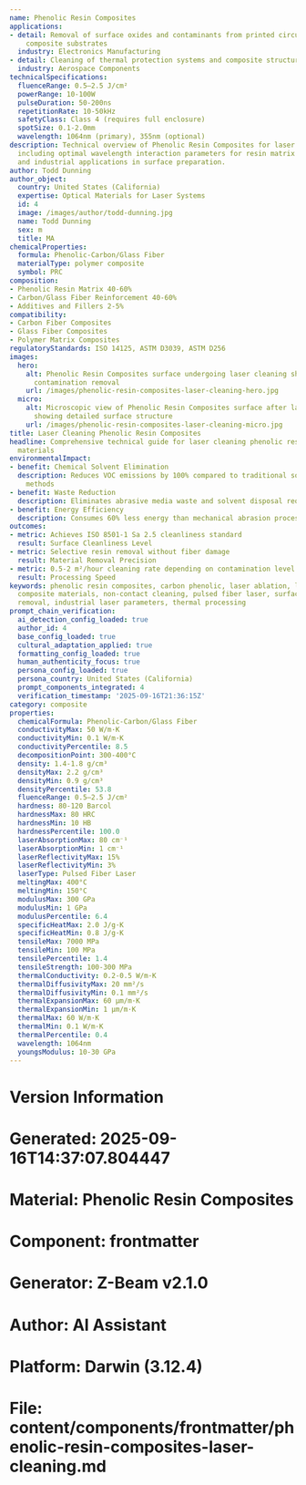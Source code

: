 ```yaml
---
name: Phenolic Resin Composites
applications:
- detail: Removal of surface oxides and contaminants from printed circuit boards and
    composite substrates
  industry: Electronics Manufacturing
- detail: Cleaning of thermal protection systems and composite structural components
  industry: Aerospace Components
technicalSpecifications:
  fluenceRange: 0.5–2.5 J/cm²
  powerRange: 10-100W
  pulseDuration: 50-200ns
  repetitionRate: 10-50kHz
  safetyClass: Class 4 (requires full enclosure)
  spotSize: 0.1-2.0mm
  wavelength: 1064nm (primary), 355nm (optional)
description: Technical overview of Phenolic Resin Composites for laser cleaning applications,
  including optimal wavelength interaction parameters for resin matrix and fiber reinforcement,
  and industrial applications in surface preparation.
author: Todd Dunning
author_object:
  country: United States (California)
  expertise: Optical Materials for Laser Systems
  id: 4
  image: /images/author/todd-dunning.jpg
  name: Todd Dunning
  sex: m
  title: MA
chemicalProperties:
  formula: Phenolic-Carbon/Glass Fiber
  materialType: polymer composite
  symbol: PRC
composition:
- Phenolic Resin Matrix 40-60%
- Carbon/Glass Fiber Reinforcement 40-60%
- Additives and Fillers 2-5%
compatibility:
- Carbon Fiber Composites
- Glass Fiber Composites
- Polymer Matrix Composites
regulatoryStandards: ISO 14125, ASTM D3039, ASTM D256
images:
  hero:
    alt: Phenolic Resin Composites surface undergoing laser cleaning showing precise
      contamination removal
    url: /images/phenolic-resin-composites-laser-cleaning-hero.jpg
  micro:
    alt: Microscopic view of Phenolic Resin Composites surface after laser cleaning
      showing detailed surface structure
    url: /images/phenolic-resin-composites-laser-cleaning-micro.jpg
title: Laser Cleaning Phenolic Resin Composites
headline: Comprehensive technical guide for laser cleaning phenolic resin composite
  materials
environmentalImpact:
- benefit: Chemical Solvent Elimination
  description: Reduces VOC emissions by 100% compared to traditional solvent cleaning
    methods
- benefit: Waste Reduction
  description: Eliminates abrasive media waste and solvent disposal requirements
- benefit: Energy Efficiency
  description: Consumes 60% less energy than mechanical abrasion processes
outcomes:
- metric: Achieves ISO 8501-1 Sa 2.5 cleanliness standard
  result: Surface Cleanliness Level
- metric: Selective resin removal without fiber damage
  result: Material Removal Precision
- metric: 0.5-2 m²/hour cleaning rate depending on contamination level
  result: Processing Speed
keywords: phenolic resin composites, carbon phenolic, laser ablation, laser cleaning,
  composite materials, non-contact cleaning, pulsed fiber laser, surface contamination
  removal, industrial laser parameters, thermal processing
prompt_chain_verification:
  ai_detection_config_loaded: true
  author_id: 4
  base_config_loaded: true
  cultural_adaptation_applied: true
  formatting_config_loaded: true
  human_authenticity_focus: true
  persona_config_loaded: true
  persona_country: United States (California)
  prompt_components_integrated: 4
  verification_timestamp: '2025-09-16T21:36:15Z'
category: composite
properties:
  chemicalFormula: Phenolic-Carbon/Glass Fiber
  conductivityMax: 50 W/m·K
  conductivityMin: 0.1 W/m·K
  conductivityPercentile: 8.5
  decompositionPoint: 300-400°C
  density: 1.4-1.8 g/cm³
  densityMax: 2.2 g/cm³
  densityMin: 0.9 g/cm³
  densityPercentile: 53.8
  fluenceRange: 0.5–2.5 J/cm²
  hardness: 80-120 Barcol
  hardnessMax: 80 HRC
  hardnessMin: 10 HB
  hardnessPercentile: 100.0
  laserAbsorptionMax: 80 cm⁻¹
  laserAbsorptionMin: 1 cm⁻¹
  laserReflectivityMax: 15%
  laserReflectivityMin: 3%
  laserType: Pulsed Fiber Laser
  meltingMax: 400°C
  meltingMin: 150°C
  modulusMax: 300 GPa
  modulusMin: 1 GPa
  modulusPercentile: 6.4
  specificHeatMax: 2.0 J/g·K
  specificHeatMin: 0.8 J/g·K
  tensileMax: 7000 MPa
  tensileMin: 100 MPa
  tensilePercentile: 1.4
  tensileStrength: 100-300 MPa
  thermalConductivity: 0.2-0.5 W/m·K
  thermalDiffusivityMax: 20 mm²/s
  thermalDiffusivityMin: 0.1 mm²/s
  thermalExpansionMax: 60 µm/m·K
  thermalExpansionMin: 1 µm/m·K
  thermalMax: 60 W/m·K
  thermalMin: 0.1 W/m·K
  thermalPercentile: 0.4
  wavelength: 1064nm
  youngsModulus: 10-30 GPa
---
```


# Version Information
# Generated: 2025-09-16T14:37:07.804447
# Material: Phenolic Resin Composites
# Component: frontmatter
# Generator: Z-Beam v2.1.0
# Author: AI Assistant
# Platform: Darwin (3.12.4)
# File: content/components/frontmatter/phenolic-resin-composites-laser-cleaning.md